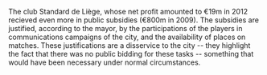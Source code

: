 The club Standard de Liège, whose net profit amounted to  €19m in 2012 recieved even more in public subsidies (€800m in 2009). The subsidies are justified, according to the mayor, by the participations of the players in communications campaigns of the city, and the availability of places on matches. These justifications are a disservice to the city -- they highlight the fact that there was no public bidding for these tasks -- something that would have been necessary under normal circumstances.
